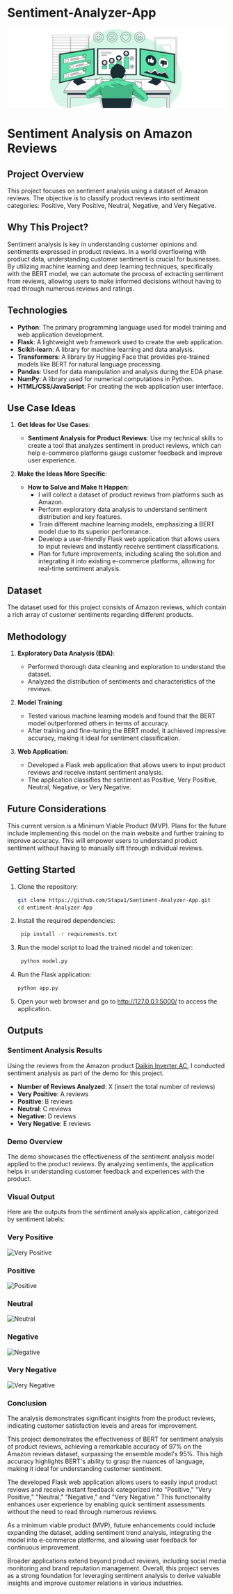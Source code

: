 # Sentiment-Analyzer-App

![Sentiment Analysis Graphic](images/sentiment-analysis-concept.jpeg)

# Sentiment Analysis on Amazon Reviews

## Project Overview
This project focuses on sentiment analysis using a dataset of Amazon reviews. The objective is to classify product reviews into sentiment categories: Positive, Very Positive, Neutral, Negative, and Very Negative. 

## Why This Project?
Sentiment analysis is key in understanding customer opinions and sentiments expressed in product reviews. In a world overflowing with product data, understanding customer sentiment is crucial for businesses. By utilizing machine learning and deep learning techniques, specifically with the BERT model, we can automate the process of extracting sentiment from reviews, allowing users to make informed decisions without having to read through numerous reviews and ratings.

## Technologies
- **Python**: The primary programming language used for model training and web application development.
- **Flask**: A lightweight web framework used to create the web application.
- **Scikit-learn**: A library for machine learning and data analysis.
- **Transformers**: A library by Hugging Face that provides pre-trained models like BERT for natural language processing.
- **Pandas**: Used for data manipulation and analysis during the EDA phase.
- **NumPy**: A library used for numerical computations in Python.
- **HTML/CSS/JavaScript**: For creating the web application user interface.

## Use Case Ideas

1. **Get Ideas for Use Cases**:
   - **Sentiment Analysis for Product Reviews**: Use my technical skills to create a tool that analyzes sentiment in product reviews, which can help e-commerce platforms gauge customer feedback and improve user experience.
   
2. **Make the Ideas More Specific**:
   - **How to Solve and Make It Happen**: 
     - I will collect a dataset of product reviews from platforms such as Amazon.
     - Perform exploratory data analysis to understand sentiment distribution and key features.
     - Train different machine learning models, emphasizing a BERT model due to its superior performance.
     - Develop a user-friendly Flask web application that allows users to input reviews and instantly receive sentiment classifications.
     - Plan for future improvements, including scaling the solution and integrating it into existing e-commerce platforms, allowing for real-time sentiment analysis.

## Dataset
The dataset used for this project consists of Amazon reviews, which contain a rich array of customer sentiments regarding different products. 

## Methodology
1. **Exploratory Data Analysis (EDA)**: 
   - Performed thorough data cleaning and exploration to understand the dataset.
   - Analyzed the distribution of sentiments and characteristics of the reviews.

2. **Model Training**:
   - Tested various machine learning models and found that the BERT model outperformed others in terms of accuracy.
   - After training and fine-tuning the BERT model, it achieved impressive accuracy, making it ideal for sentiment classification.

3. **Web Application**:
   - Developed a Flask web application that allows users to input product reviews and receive instant sentiment analysis.
   - The application classifies the sentiment as Positive, Very Positive, Neutral, Negative, or Very Negative.

## Future Considerations
This current version is a Minimum Viable Product (MVP). Plans for the future include implementing this model on the main website and further training to improve accuracy. This will empower users to understand product sentiment without having to manually sift through individual reviews.

## Getting Started
1. Clone the repository:
   ```bash
   git clone https://github.com/Stapa1/Sentiment-Analyzer-App.git
   cd entiment-Analyzer-App
2. Install the required dependencies:
   ```bash
    pip install -r requirements.txt
3. Run the model script to load the trained model and tokenizer:
   ```bash
    python model.py
4. Run the Flask application:
    ```bash
    python app.py
5. Open your web browser and go to http://127.0.0.1:5000/ to access the application.
## Outputs

### Sentiment Analysis Results
Using the reviews from the Amazon product [Daikin Inverter AC](https://www.amazon.in/Daikin-Inverter-Display-Technology-MTKL50U/dp/B0BK1KS6ZD/ref=sr_1_1?_encoding=UTF8&rps=1&s=kitchen&sr=1-1), I conducted sentiment analysis as part of the demo for this project. 

- **Number of Reviews Analyzed**: X (insert the total number of reviews)
- **Very Positive**: A reviews
- **Positive**: B reviews
- **Neutral**: C reviews
- **Negative**: D reviews
- **Very Negative**: E reviews

### Demo Overview
The demo showcases the effectiveness of the sentiment analysis model applied to the product reviews. By analyzing sentiments, the application helps in understanding customer feedback and experiences with the product.

### Visual Output

Here are the outputs from the sentiment analysis application, categorized by sentiment labels:

### Very Positive
![Very Positive](images/Outputs/very_positive.png)

### Positive
![Positive](images/Outputs/positive.png)

### Neutral
![Neutral](images/Outputs/neutal.png)

### Negative
![Negative](images/Outputs/negative.png)

### Very Negative
![Very Negative](images/Outputs/very_negative.png)


### Conclusion
The analysis demonstrates significant insights from the product reviews, indicating customer satisfaction levels and areas for improvement.

This project demonstrates the effectiveness of BERT for sentiment analysis of product reviews, achieving a remarkable accuracy of 97% on the Amazon reviews dataset, surpassing the ensemble model's 95%. This high accuracy highlights BERT's ability to grasp the nuances of language, making it ideal for understanding customer sentiment.

The developed Flask web application allows users to easily input product reviews and receive instant feedback categorized into "Positive," "Very Positive," "Neutral," "Negative," and "Very Negative." This functionality enhances user experience by enabling quick sentiment assessments without the need to read through numerous reviews.

As a minimum viable product (MVP), future enhancements could include expanding the dataset, adding sentiment trend analysis, integrating the model into e-commerce platforms, and allowing user feedback for continuous improvement.

Broader applications extend beyond product reviews, including social media monitoring and brand reputation management. Overall, this project serves as a strong foundation for leveraging sentiment analysis to derive valuable insights and improve customer relations in various industries.



